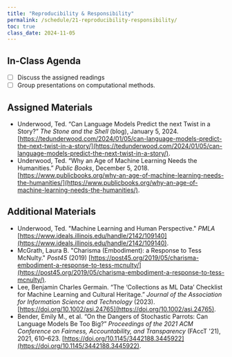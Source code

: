 ```yaml
---
title: "Reproducibility & Responsibility"
permalink: /schedule/21-reproducibility-responsibility/
toc: true
class_date: 2024-11-05
---
```


## In-Class Agenda

- [ ] Discuss the assigned readings
- [ ] Group presentations on computational methods.

## Assigned Materials

- Underwood, Ted. “Can Language Models Predict the next Twist in a Story?” *The Stone and the Shell* (blog), January 5, 2024. [https://tedunderwood.com/2024/01/05/can-language-models-predict-the-next-twist-in-a-story/](https://tedunderwood.com/2024/01/05/can-language-models-predict-the-next-twist-in-a-story/).
- Underwood, Ted. “Why an Age of Machine Learning Needs the Humanities.” *Public Books*, December 5, 2018. [https://www.publicbooks.org/why-an-age-of-machine-learning-needs-the-humanities/](https://www.publicbooks.org/why-an-age-of-machine-learning-needs-the-humanities/).

## Additional Materials

- Underwood, Ted. "Machine Learning and Human Perspective." *PMLA* [https://www.ideals.illinois.edu/handle/2142/109140](https://www.ideals.illinois.edu/handle/2142/109140).
- McGrath, Laura B. "Charisma (Embodiment): a Response to Tess McNulty." *Post45* (2019) [https://post45.org/2019/05/charisma-embodiment-a-response-to-tess-mcnulty/](https://post45.org/2019/05/charisma-embodiment-a-response-to-tess-mcnulty/).
- Lee, Benjamin Charles Germain. “The ‘Collections as ML Data’ Checklist for Machine Learning and Cultural Heritage.” *Journal of the Association for Information Science and Technology* (2023). [https://doi.org/10.1002/asi.24765](https://doi.org/10.1002/asi.24765).
- Bender, Emily M., et al. “On the Dangers of Stochastic Parrots: Can Language Models Be Too Big?” *Proceedings of the 2021 ACM Conference on Fairness, Accountability, and Transparency* (FAccT '21), 2021, 610–623. [https://doi.org/10.1145/3442188.3445922](https://doi.org/10.1145/3442188.3445922).